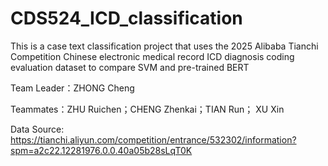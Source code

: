 # CDS524_ICD_classification

This is a case text classification project that uses the 2025 Alibaba Tianchi Competition Chinese electronic medical record ICD diagnosis coding evaluation dataset to compare SVM and pre-trained BERT

Team Leader：ZHONG Cheng

Teammates：ZHU Ruichen；CHENG Zhenkai；TIAN Run； XU Xin

Data Source: https://tianchi.aliyun.com/competition/entrance/532302/information?spm=a2c22.12281976.0.0.40a05b28sLqT0K
